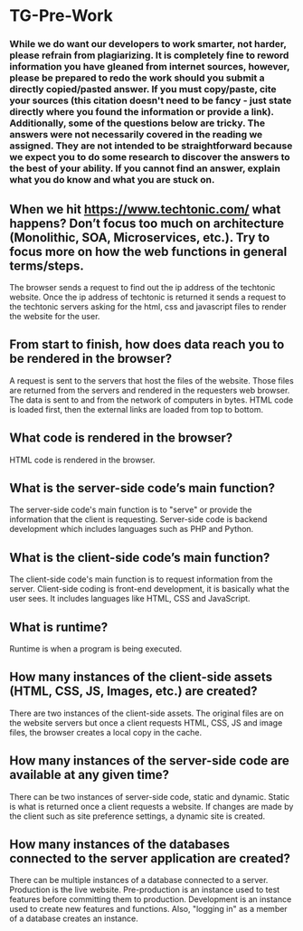 # TG-Pre-Work

### While we do want our developers to work smarter, not harder, please refrain from plagiarizing.  It is completely fine to reword information you have gleaned from internet sources, however, please be prepared to redo the work should you submit a directly copied/pasted answer.  If you must copy/paste, cite your sources (this citation doesn't need to be fancy - just state directly where you found the information or provide a link).  Additionally, some of the questions below are tricky.  The answers were not necessarily covered in the reading we assigned.  They are not intended to be straightforward because we expect you to do some research to discover the answers to the best of your ability.  If you cannot find an answer, explain what you do know and what you are stuck on.  

## When we hit https://www.techtonic.com/ what happens? Don’t focus too much on architecture (Monolithic, SOA, Microservices, etc.). Try to focus more on how the web functions in general terms/steps.

The browser sends a request to find out the ip address of the techtonic website. Once the ip address of techtonic is returned it sends a request to the techtonic servers asking for the html, css and javascript files to render the website for the user.

## From start to finish, how does data reach you to be rendered in the browser?
A request is sent to the servers that host the files of the website. Those files
are returned from the servers and rendered in the requesters web browser. The
data is sent to and from the network of computers in bytes. HTML code is loaded
first, then the external links are loaded from top to bottom.

## What code is rendered in the browser?
HTML code is rendered in the browser.

## What is the server-side code’s main function?
The server-side code's main function is to "serve" or provide the information
that the client is requesting. Server-side code is backend development which
includes languages such as PHP and Python.

## What is the client-side code’s main function?
The client-side code's main function is to request information from the server.
Client-side coding is front-end development, it is basically what the user
sees. It includes languages like HTML, CSS and JavaScript.

## What is runtime?
Runtime is when a program is being executed.

## How many instances of the client-side assets (HTML, CSS, JS, Images, etc.) are created?
There are two instances of the client-side assets. The original files are on the
website servers but once a client requests HTML, CSS, JS and image files, the
browser creates a local copy in the cache.

## How many instances of the server-side code are available at any given time?
There can be two instances of server-side code, static and dynamic. Static
is what is returned once a client requests a website. If changes are made by
the client such as site preference settings, a dynamic site is created.

## How many instances of the databases connected to the server application are created?
There can be multiple instances of a database connected to a server.
Production is the live website. Pre-production is an instance
 used to test features before committing them to production.
Development is an instance used to create new features and functions. Also,
"logging in" as a member of a database creates an instance.
